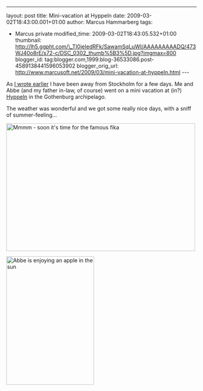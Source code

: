 ---
layout: post
title: Mini-vacation at Hyppeln
date: 2009-03-02T18:43:00.001+01:00
author: Marcus Hammarberg
tags:
  - Marcus private
modified_time: 2009-03-02T18:43:05.532+01:00
thumbnail: http://lh5.ggpht.com/\_TI0jeIedRFk/SawamSqLuWI/AAAAAAAAADQ/473WJ40o8rE/s72-c/DSC_0302_thumb%5B3%5D.jpg?imgmax=800
blogger_id: tag:blogger.com,1999:blog-36533086.post-4589138441596053902
blogger_orig_url: http://www.marcusoft.net/2009/03/mini-vacation-at-hyppeln.html ---

As <a
href="http://www.marcusoft.net/2009/03/sprint-planner-helper-session-15.html"
target="_blank">I wrote earlier</a> I have been away from Stockholm for
a few days. Me and Abbe (and my father in-law, of course) went on a mini
vacation at (in?)
<a href="http://www.hitta.se/LargeMap.aspx?var=Hyppeln"
target="_blank">Hyppeln</a> in the Gothenburg archipelago.

The weather was wonderful and we got some really nice days, with a sniff
of summer-feeling...

[<img
src="http://lh5.ggpht.com/_TI0jeIedRFk/SawamSqLuWI/AAAAAAAAADQ/473WJ40o8rE/DSC_0302_thumb%5B3%5D.jpg?imgmax=800"
style="border-right: 0px; border-top: 0px; border-left: 0px; border-bottom: 0px"
data-border="0" width="500" height="338"
alt="Mmmm - soon it&#39;s time for the famous fika" />](http://lh6.ggpht.com/_TI0jeIedRFk/SawalVpEO7I/AAAAAAAAADM/orwa_aW3vl4/s1600-h/DSC_0302%5B5%5D.jpg)

[<img
src="http://lh5.ggpht.com/_TI0jeIedRFk/SawaqL5AlZI/AAAAAAAAADY/UwzXoJdfZt4/DSC_0326_thumb%5B1%5D.jpg?imgmax=800"
style="border-right: 0px; border-top: 0px; border-left: 0px; border-bottom: 0px"
data-border="0" width="232" height="340"
alt="Abbe is enjoying an apple in the sun" />](http://lh6.ggpht.com/_TI0jeIedRFk/Sawao6fSHwI/AAAAAAAAADU/nZRzj-j67aM/s1600-h/DSC_0326%5B3%5D.jpg)
